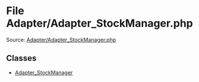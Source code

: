 File Adapter/Adapter_StockManager.php
=========
Source: [Adapter/Adapter_StockManager.php](https://github.com/PrestaShop/PrestaShop/blob/1.6.1.1/Adapter/Adapter_StockManager.php)


Classes
-------

* [Adapter_StockManager](class.Adapter_StockManager)

